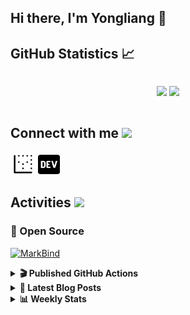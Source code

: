 ## Hi there, I'm Yongliang 👋 

## GitHub Statistics :chart_with_upwards_trend:
<div align="center">
<div style="display: flex; align-items: center; justify-content: center;">

[![](https://github-readme-stats.vercel.app/api?username=tlylt&show_icons=true&theme=tokyonight&hide_border=true&locale=en)](https://github.com/tlylt)
[![](https://github-readme-streak-stats.herokuapp.com/?user=tlylt&theme=tokyonight&hide_border=true)](https://github.com/tlylt)
</div>
</div>

## Connect with me <img src="https://media.giphy.com/media/2wh5K5yE3ulp3xgYcG/giphy-downsized.gif" width="30">

<a href="https://www.yongliangliu.com/" target="_blank"><img align="center" src="static/site-icon.png" alt="yongliangliu.com" height="40" width="40" /></a>
<a href="https://dev.to/tlylt" target="_blank"><img align="center" src="static/dev-badge.svg" alt="dev.to/tlylt" height="35" width="35" /></a>

## Activities <img src="https://media.giphy.com/media/WUlplcMpOCEmTGBtBW/giphy.gif" width="30">

### 🔭 Open Source

[![MarkBind](https://github-readme-stats.vercel.app/api/pin/?username=markbind&repo=markbind)](https://github.com/MarkBind/markbind)

<details>
<summary> <b>🎬 Published GitHub Actions </b> </summary>

[![install-graphviz](https://github-readme-stats.vercel.app/api/pin/?username=tlylt&repo=install-graphviz)](https://github.com/tlylt/install-graphviz)

[![reposense-action](https://github-readme-stats.vercel.app/api/pin/?username=tlylt&repo=reposense-action)](https://github.com/tlylt/reposense-action)

[![markbin-action](https://github-readme-stats.vercel.app/api/pin/?username=markbind&repo=markbind-action)](https://github.com/MarkBind/markbind-action)

</details>

<details>
<summary> <b>📕 Latest Blog Posts</b> </summary>

<!-- BLOG-POST-LIST:START -->
- [Open Source Software &lpar;OSS&rpar; Developer Journey](https://www.yongliangliu.com/blog/oss-dev-logs/)
- [Crossing abstraction barrier between parent and child class](https://www.yongliangliu.com/blog/cross-abstraction-barrier-between-parent-child/)
- [Intermediate GitHub CI Workflow Walk Through](https://www.yongliangliu.com/blog/intermediate-github-ci-workflow-walk-through/)
- [RooFind](https://www.yongliangliu.com/blog/roofind/)
- [Prove that the problem of determining whether a graph is connected is evasive](https://www.yongliangliu.com/blog/prove-graph-check-connected-evasive/)
<!-- BLOG-POST-LIST:END -->

</details>

<details>
<summary> <b>📊 Weekly Stats</b> </summary>

<!--START_SECTION:waka-->
![Code Time](http://img.shields.io/badge/Code%20Time-0%20secs-blue)

**🐱 My GitHub Data** 

> 🏆 3,368 Contributions in the Year 2022
 > 
> 📦 289.9 kB Used in GitHub's Storage 
 > 
> 🚫 Not Opted to Hire
 > 
> 📜 117 Public Repositories 
 > 
> 🔑 17 Private Repositories  
 > 
**I'm an Early 🐤** 

```text
🌞 Morning    415 commits    ██████░░░░░░░░░░░░░░░░░░░   25.86% 
🌆 Daytime    441 commits    ██████░░░░░░░░░░░░░░░░░░░   27.48% 
🌃 Evening    615 commits    █████████░░░░░░░░░░░░░░░░   38.32% 
🌙 Night      134 commits    ██░░░░░░░░░░░░░░░░░░░░░░░   8.35%

```
📅 **I'm Most Productive on Sunday** 

```text
Monday       202 commits    ███░░░░░░░░░░░░░░░░░░░░░░   12.59% 
Tuesday      164 commits    ██░░░░░░░░░░░░░░░░░░░░░░░   10.22% 
Wednesday    243 commits    ███░░░░░░░░░░░░░░░░░░░░░░   15.14% 
Thursday     242 commits    ███░░░░░░░░░░░░░░░░░░░░░░   15.08% 
Friday       267 commits    ████░░░░░░░░░░░░░░░░░░░░░   16.64% 
Saturday     199 commits    ███░░░░░░░░░░░░░░░░░░░░░░   12.4% 
Sunday       288 commits    ████░░░░░░░░░░░░░░░░░░░░░   17.94%

```


📊 **This Week I Spent My Time On** 

```text
⌚︎ Time Zone: Asia/Singapore

💬 Programming Languages: 
JSON                     38 mins             ████████░░░░░░░░░░░░░░░░░   31.96% 
JavaScript               28 mins             ██████░░░░░░░░░░░░░░░░░░░   23.72% 
YAML                     27 mins             █████░░░░░░░░░░░░░░░░░░░░   22.91% 
CSS                      12 mins             ██░░░░░░░░░░░░░░░░░░░░░░░   10.65% 
Markdown                 8 mins              █░░░░░░░░░░░░░░░░░░░░░░░░   7.07%

```


 Last Updated on 22/07/2022 00:46:46 UTC
<!--END_SECTION:waka-->

</details>
